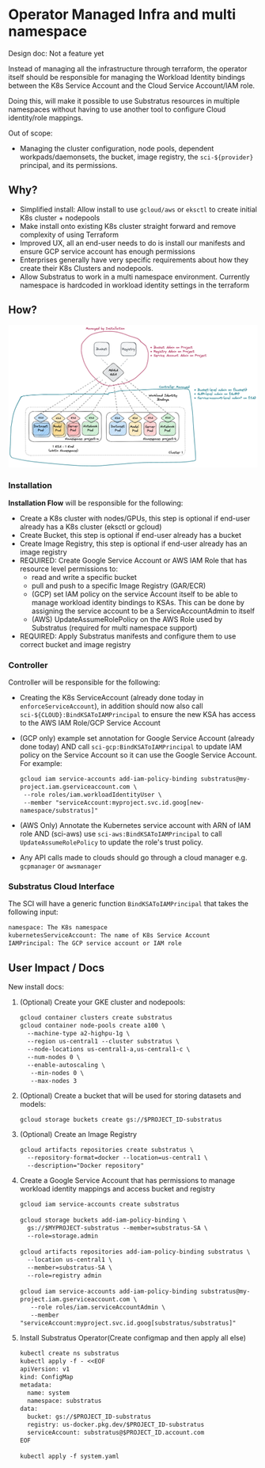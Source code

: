 # Operator Managed Infra and multi namespace
Design doc: Not a feature yet

Instead of managing all the infrastructure through terraform, the
operator itself should be responsible for managing the Workload Identity
bindings between the K8s Service Account and the Cloud Service Account/IAM role.

Doing this, will make it possible to use Substratus resources in multiple
namespaces without having to use another tool to configure Cloud identity/role mappings.

Out of scope:
* Managing the cluster configuration, node pools, dependent workpads/daemonsets, the bucket, image registry, the `sci-${provider}` principal, and its permissions.


## Why?
* Simplified install: Allow install to use `gcloud/aws` or `eksctl` to create initial K8s cluster + nodepools
* Make install onto existing K8s cluster straight forward and remove
  complexity of using Terraform
* Improved UX, all an end-user needs to do is install our manifests and ensure GCP service account has enough permissions
* Enterprises generally have very specific requirements about how they create their K8s Clusters and nodepools.
* Allow Substratus to work in a multi namespace environment. Currently namespace is hardcoded in workload identity settings in the terraform

## How?

<img src="../diagrams/identity-global.excalidraw.png"></img>

### Installation
**Installation Flow** will be responsible for the following:
* Create a K8s cluster with nodes/GPUs, this step is optional if end-user already has a K8s cluster (eksctl or gcloud)
* Create Bucket, this step is optional if end-user already has a bucket
* Create Image Registry, this step is optional if end-user already has an image registry
* REQUIRED: Create Google Service Account or AWS IAM Role that has resource level permissions to:
  * read and write a specific bucket
  * pull and push to a specific Image Registry (GAR/ECR)
  * (GCP) set IAM policy on the service Account itself to be able to manage workload identity bindings to KSAs. This can be done by assigning the service account to be a ServiceAccountAdmin to itself
  * (AWS) UpdateAssumeRolePolicy on the AWS Role used by Substratus (required for multi namespace support)
* REQUIRED: Apply Substratus manifests and configure them to use correct bucket and image registry

### Controller
Controller will be responsible for the following:
* Creating the K8s ServiceAccount (already done today in `enforceServiceAccount`), in addition should now also call `sci-${CLOUD}:BindKSAToIAMPrincipal` to ensure the new KSA has access to the AWS IAM Role/GCP Service Account

* (GCP only) example set annotation for Google Service Account (already done today) AND call `sci-gcp:BindKSAToIAMPrincipal` to update IAM policy on the Service Account so it can use the Google Service Account. For example:
  ```
  gcloud iam service-accounts add-iam-policy-binding substratus@my-project.iam.gserviceaccount.com \
   --role roles/iam.workloadIdentityUser \
   --member "serviceAccount:myproject.svc.id.goog[new-namespace/substratus]"
  ```
* (AWS Only) Annotate the Kubernetes service account with ARN of IAM role AND (sci-aws) use `sci-aws:BindKSAToIAMPrincipal` to call `UpdateAssumeRolePolicy` to update the role's trust policy.
* Any API calls made to clouds should go through a cloud manager e.g. `gcpmanager` or `awsmanager`

### Substratus Cloud Interface
The SCI will have a generic function `BindKSAToIAMPrincipal` that takes the following input:
```
namespace: The K8s namespace
kubernetesServiceAccount: The name of K8s Service Account
IAMPrincipal: The GCP service account or IAM role
```



## User Impact / Docs
New install docs:

1. (Optional) Create your GKE cluster and nodepools:
   ```
   gcloud container clusters create substratus 
   gcloud container node-pools create a100 \
     --machine-type a2-highpu-1g \
     --region us-central1 --cluster substratus \
     --node-locations us-central1-a,us-central1-c \
     --num-nodes 0 \
     --enable-autoscaling \
      --min-nodes 0 \
      --max-nodes 3
   ```

2. (Optional) Create a bucket that will be used for storing datasets and models:

   ```
   gcloud storage buckets create gs://$PROJECT_ID-substratus
   ```

3. (Optional) Create an Image Registry

   ```
   gcloud artifacts repositories create substratus \
     --repository-format=docker --location=us-central1 \
     --description="Docker repository"
   ```

4. Create a Google Service Account that has permissions to manage workload identity mappings and access bucket and registry

   ```
   gcloud iam service-accounts create substratus

   gcloud storage buckets add-iam-policy-binding \
     gs://$MYPROJECT-substratus --member=substratus-SA \
     --role=storage.admin
  
   gcloud artifacts repositories add-iam-policy-binding substratus \
     --location us-central1 \
     --member=substratus-SA \
     --role=registry admin

   gcloud iam service-accounts add-iam-policy-binding substratus@my-project.iam.gserviceaccount.com \
      --role roles/iam.serviceAccountAdmin \
      --member "serviceAccount:myproject.svc.id.goog[substratus/substratus]"
   ```

5. Install Substratus Operator(Create configmap and then apply all else)

   ```
   kubectl create ns substratus
   kubectl apply -f - <<EOF
   apiVersion: v1
   kind: ConfigMap
   metadata:
     name: system
     namespace: substratus
   data:
     bucket: gs://$PROJECT_ID-substratus
     registry: us-docker.pkg.dev/$PROJECT_ID-substratus
     serviceAccount: substratus@$PROJECT_ID.account.com
   EOF

   kubectl apply -f system.yaml
   ```